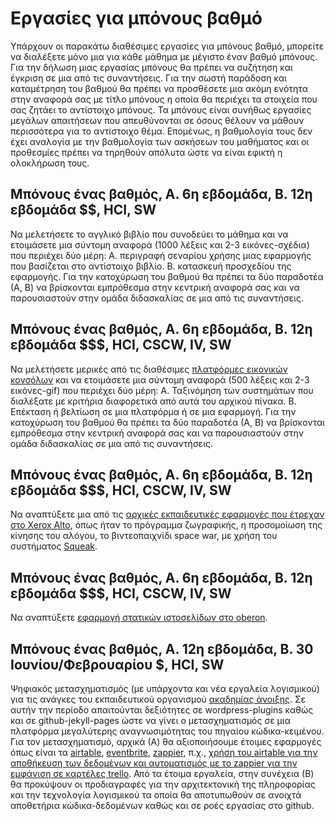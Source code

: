 # Εργασίες για μπόνους βαθμό

Υπάρχουν οι παρακάτω διαθέσιμες εργασίες για μπόνους βαθμό, μπορείτε να διαλέξετε μόνο μια για κάθε μάθημα με μέγιστο έναν βαθμό μπόνους. Για την δήλωση μιας εργασίας μπόνους θα πρέπει να συζήτηση και έγκριση σε μια από τις συναντήσεις. Για την σωστή παράδοση και καταμέτρηση του βαθμού θα πρέπει να προσθέσετε μια ακόμη ενότητα στην αναφορά σας με τίτλο μπόνους η οποία θα περιέχει τα στοιχεία που σας ζητάει το αντίστοιχο μπόνους. Τα μπόνους είναι συνήθως εργασίες μεγάλων απαιτήσεων που απευθύνονται σε όσους θέλουν να μάθουν περισσότερα για το αντίστοιχο θέμα. Επομένως, η βαθμολογία τους δεν έχει αναλογία με την βαθμολογία των ασκήσεων του μαθήματος και οι προθεσμίες πρέπει να τηρηθούν απόλυτα ώστε να είναι εφικτή η ολοκλήρωση τους.

## Μπόνους ένας βαθμός, Α. 6η εβδομάδα, Β. 12η εβδομάδα $$, HCI, SW

Να μελετήσετε το αγγλικό βιβλίο που συνοδεύει το μάθημα και να ετοιμάσετε μια σύντομη αναφορά (1000 λέξεις και 2-3 εικόνες-σχέδια) που περιέχει δύο μέρη: Α. περιγραφή σεναρίου χρήσης μιας εφαρμογής που βασίζεται στο αντίστοιχο βιβλίο. Β. κατασκευή προσχεδίου της εφαρμογής. Για την κατοχύρωση του βαθμού θα πρέπει τα δύο παραδοτέα (Α, Β) να βρίσκονται εμπρόθεσμα στην κεντρική αναφορά σας και να παρουσιαστούν στην ομάδα διδασκαλίας σε μια από τις συναντήσεις.

## Μπόνους ένας βαθμός, Α. 6η εβδομάδα, Β. 12η εβδομάδα $$$, HCI, CSCW, IV, SW

Να μελετήσετε μερικές από τις διαθέσιμες [πλατφόρμες εικονικών κονσόλων](https://github.com/paladin-t/fantasy) και να ετοιμάσετε μια σύντομη αναφορά (500 λέξεις και 2-3 εικόνες-gif) που περιέχει δύο μέρη: Α. Ταξινόμηση των συστημάτων που διαλέξατε με κριτήρια διαφορετικά από αυτά του αρχικού πίνακα. Β. Επέκταση ή βελτίωση σε μια πλατφόρμα ή σε μια εφαρμογή. Για την κατοχύρωση του βαθμού θα πρέπει τα δύο παραδοτέα (Α, Β) να βρίσκονται εμπρόθεσμα στην κεντρική αναφορά σας και να παρουσιαστούν στην ομάδα διδασκαλίας σε μια από τις συναντήσεις.

## Μπόνους ένας βαθμός, Α. 6η εβδομάδα, Β. 12η εβδομάδα $$$, HCI, CSCW, IV, SW

Να αναπτύξετε μια από τις [αρχικές εκπαιδευτικές εφαρμογές που έτρεχαν στο Xerox Alto](http://worrydream.com/EarlyHistoryOfSmalltalk/#smalltalkAndChildren), όπως ήταν το πρόγραμμα ζωγραφικής, η προσομοίωση της κίνησης του αλόγου, το βιντεοπαιχνίδι space war, με χρήση του συστήματος [Squeak](https://squeak.org).

## Μπόνους ένας βαθμός, Α. 6η εβδομάδα, Β. 12η εβδομάδα $$$, HCI, CSCW, IV, SW

Να αναπτύξετε [εφαρμογή στατικών ιστοσελίδων στο oberon](http://people.inf.ethz.ch/wirth/ProjectOberon/index.html).

## Μπόνους ένας βαθμός, Α. 12η εβδομάδα, Β. 30 Ιουνίου/Φεβρουαρίου $, HCI, SW

Ψηφιακός μετασχηματισμός (με υπάρχοντα και νέα εργαλεία λογισμικού) για τις ανάγκες του εκπαιδευτικού οργανισμού [ακαδημίας άνοιξης](https://springacademy.gr/en/home/). Σε αυτήν την περίοδο απαιτούνται δεξιότητες σε wordpress-plugins καθώς και σε github-jekyll-pages ώστε να γίνει ο μετασχηματισμός σε μια πλατφόρμα μεγαλύτερης αναγνωσιμότητας του πηγαίου κώδικα-κειμένου. Για τον μετασχηματισμό, αρχικά (Α) θα αξιοποιήσουμε έτοιμες εφαρμογές όπως είναι τα [airtable](https://www.airtable.com/integrations), [eventbrite](https://www.eventbrite.com/apps/), [zappier](https://zapier.com/apps/eventbrite/integrations/airtable), π.χ., [χρήση του airtable για την αποθήκευση των δεδομένων και αυτοματισμός με το zappier για την εμφάνιση σε καρτέλες trello](https://zapier.com/apps/airtable/integrations/trello). Από τα έτοιμα εργαλεία, στην συνέχεια (Β) θα προκύψουν οι προδιαγραφές για την αρχιτεκτονική της πληροφορίας και την τεχνολογία λογισμικού τα οποία θα αποτυπωθούν σε ανοιχτά αποθετήρια κώδικα-δεδομένων καθώς και σε ροές εργασίας στο github.
